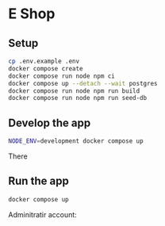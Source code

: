 # E Shop

## Setup

```sh
cp .env.example .env
docker compose create
docker compose run node npm ci
docker compose up --detach --wait postgres
docker compose run node npm run build
docker compose run node npm run seed-db
```

## Develop the app

```sh
NODE_ENV=development docker compose up
```

There 

## Run the app

```sh
docker compose up
```

Adminitratir account: 